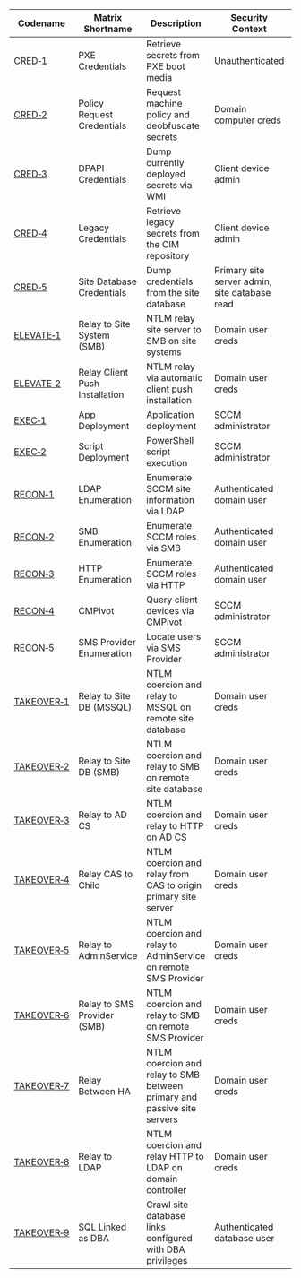 | Codename | Matrix Shortname | Description | Security Context | Network Access |
|----------|------------------|-------------|------------------|----------------|
| [CRED&#x2011;1](./CRED/CRED-1/cred-1_description.md) | PXE Credentials | Retrieve secrets from PXE boot media | Unauthenticated | Internal network |
| [CRED&#x2011;2](./CRED/CRED-2/cred-2_description.md) | Policy Request Credentials | Request machine policy and deobfuscate secrets | Domain computer creds | Internal network |
| [CRED&#x2011;3](./CRED/CRED-3/cred-3_description.md) | DPAPI Credentials | Dump currently deployed secrets via WMI | Client device admin | Any |
| [CRED&#x2011;4](./CRED/CRED-4/cred-4_description.md) | Legacy Credentials | Retrieve legacy secrets from the CIM repository | Client device admin | Any |
| [CRED&#x2011;5](./CRED/CRED-5/cred-5_description.md) | Site Database Credentials | Dump credentials from the site database | Primary site server admin, site database read | Internal network |
| [ELEVATE&#x2011;1](./ELEVATE/ELEVATE-1/ELEVATE-1_description.md) | Relay to Site System (SMB) | NTLM relay site server to SMB on site systems | Domain user creds | Internal network |
| [ELEVATE&#x2011;2](./ELEVATE/ELEVATE-2/ELEVATE-2_description.md) | Relay Client Push Installation | NTLM relay via automatic client push installation | Domain user creds | Internal network |
| [EXEC&#x2011;1](./EXEC/EXEC-1/exec-1_description.md) | App Deployment | Application deployment | SCCM administrator | Internal network |
| [EXEC&#x2011;2](./EXEC/EXEC-2/exec-2_description.md) | Script Deployment | PowerShell script execution | SCCM administrator | Internal network |
| [RECON&#x2011;1](./RECON/RECON-1/recon-1_description.md) | LDAP Enumeration | Enumerate SCCM site information via LDAP | Authenticated domain user | Internal network |
| [RECON&#x2011;2](./RECON/RECON-2/recon-2_description.md) | SMB Enumeration | Enumerate SCCM roles via SMB | Authenticated domain user | Internal network |
| [RECON&#x2011;3](./RECON/RECON-3/recon-3_description.md) | HTTP Enumeration | Enumerate SCCM roles via HTTP | Authenticated domain user | Internal network |
| [RECON&#x2011;4](./RECON/RECON-4/recon-4_description.md) | CMPivot | Query client devices via CMPivot | SCCM administrator | Internal network |
| [RECON&#x2011;5](./RECON/RECON-5/recon-5_description.md) | SMS Provider Enumeration | Locate users via SMS Provider | SCCM administrator | Internal network |
| [TAKEOVER&#x2011;1](./TAKEOVER/TAKEOVER-1/takeover-1_description.md) | Relay to Site DB (MSSQL) | NTLM coercion and relay to MSSQL on remote site database | Domain user creds | Internal network |
| [TAKEOVER&#x2011;2](./TAKEOVER/TAKEOVER-2/takeover-2_description.md) | Relay to Site DB (SMB) | NTLM coercion and relay to SMB on remote site database | Domain user creds | Internal network |
| [TAKEOVER&#x2011;3](./TAKEOVER/TAKEOVER-3/takeover-3_description.md) | Relay to AD CS | NTLM coercion and relay to HTTP on AD CS | Domain user creds | Internal network |
| [TAKEOVER&#x2011;4](./TAKEOVER/TAKEOVER-4/takeover-4_description.md) | Relay CAS to Child | NTLM coercion and relay from CAS to origin primary site server | Domain user creds | Internal network |
| [TAKEOVER&#x2011;5](./TAKEOVER/TAKEOVER-5/takeover-5_description.md) | Relay to AdminService | NTLM coercion and relay to AdminService on remote SMS Provider | Domain user creds | Internal network |
| [TAKEOVER&#x2011;6](./TAKEOVER/TAKEOVER-6/takeover-6_description.md) | Relay to SMS Provider (SMB) | NTLM coercion and relay to SMB on remote SMS Provider | Domain user creds | Internal network |
| [TAKEOVER&#x2011;7](./TAKEOVER/TAKEOVER-7/takeover-7_description.md) | Relay Between HA | NTLM coercion and relay to SMB between primary and passive site servers | Domain user creds | Internal network |
| [TAKEOVER&#x2011;8](./TAKEOVER/TAKEOVER-8/takeover-8_description.md) | Relay to LDAP | NTLM coercion and relay HTTP to LDAP on domain controller | Domain user creds | Internal network |
| [TAKEOVER&#x2011;9](./TAKEOVER/TAKEOVER-9/takeover-9_description.md) | SQL Linked as DBA | Crawl site database links configured with DBA privileges | Authenticated database user | Internal network |